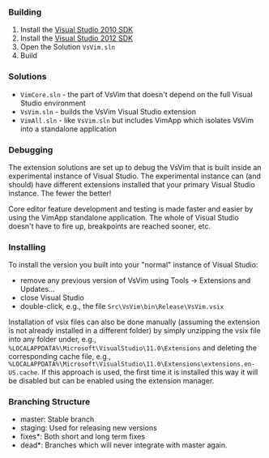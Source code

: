 ### Building

1. Install the [Visual Studio 2010 SDK](http://www.microsoft.com/en-us/download/details.aspx?id=2680)
2. Install the [Visual Studio 2012 SDK](http://www.microsoft.com/en-us/download/details.aspx?id=30668)
3. Open the Solution `VsVim.sln`
4. Build

### Solutions

* `VimCore.sln` - the part of VsVim that doesn't depend on the full Visual Studio environment
* `VsVim.sln` - builds the VsVim Visual Studio extension
* `VimAll.sln` - like `VsVim.sln` but includes VimApp which isolates VsVim into a standalone application

### Debugging

The extension solutions are set up to debug the VsVim that is built inside an experimental instance of Visual Studio.  The experimental instance can (and should) have different extensions installed that your primary Visual Studio instance.  The fewer the better!

Core editor feature development and testing is made faster and easier by using the VimApp standalone application.  The whole of Visual Studio doesn't have to fire up, breakpoints are reached sooner, etc.

### Installing

To install the version you built into your "normal" instance of Visual Studio:

* remove any previous version of VsVim using Tools -> Extensions and Updates...
* close Visual Studio
* double-click, e.g., the file `Src\VsVim\bin\Release\VsVim.vsix`

Installation of vsix files can also be done manually (assuming the extension is not already installed in a different folder) by simply unzipping the vsix file into any folder under, e.g., `%LOCALAPPDATA%\Microsoft\VisualStudio\11.0\Extensions` and deleting the corresponding cache file, e.g., `%LOCALAPPDATA%\Microsoft\VisualStudio\11.0\Extensions\extensions.en-US.cache`.  If this approach is used, the first time it is installed this way it will be disabled but can be enabled using the extension manager.

### Branching Structure

* master: Stable branch 
* staging: Used for releasing new versions
* fixes*: Both short and long term fixes
* dead*: Branches which will never integrate with master again.  
